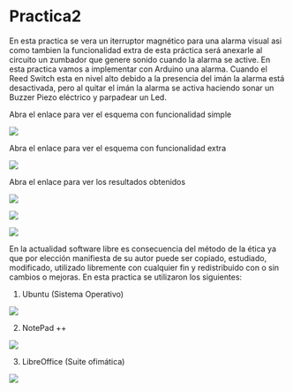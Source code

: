 # Practica2
En esta practica se vera un iterruptor magnético para una alarma visual asi como tambien la funcionalidad 
extra de esta práctica será anexarle al circuito  un zumbador que genere sonido cuando la alarma se active.
En esta practica vamos a implementar con Arduino una alarma. Cuando el Reed Switch esta en nivel alto debido 
a la presencia del imán la alarma está desactivada, 
pero al quitar el imán la alarma se activa haciendo sonar un Buzzer Piezo eléctrico y parpadear un Led.


Abra el enlace para ver el esquema con funcionalidad simple

<a href="https://1drv.ms/u/s!Aizy46b43Ozzghdij0VhXre7lOof"><img src="https://1drv.ms/u/s!Aizy46b43Ozzghdij0VhXre7lOof" /></a>

Abra el enlace para ver el esquema con funcionalidad extra

<a href="https://1drv.ms/u/s!Aizy46b43OzzghgvL8iizgJ0B_T-"><img src="https://1drv.ms/u/s!Aizy46b43OzzghgvL8iizgJ0B_T-" /></a>

Abra el enlace para ver los resultados obtenidos

<a href="https://1drv.ms/u/s!Aizy46b43OzzghkIvf0zDRtDc6l4"><img src="https://1drv.ms/u/s!Aizy46b43OzzghkIvf0zDRtDc6l4" /></a>


<a href="https://1drv.ms/u/s!Aizy46b43Ozzghq4YMU0QOc6zLzt"><img src="https://1drv.ms/u/s!Aizy46b43Ozzghq4YMU0QOc6zLzt" /></a>


<a href="https://1drv.ms/u/s!Aizy46b43OzzghslU-WGV4Y6R7_W"><img src="https://1drv.ms/u/s!Aizy46b43OzzghslU-WGV4Y6R7_W" /></a>


En la actualidad  software libre es consecuencia del método de la ética  ya que por elección manifiesta de su autor puede ser copiado, estudiado, modificado, utilizado libremente con cualquier fin y redistribuido con o sin cambios o mejoras.
En esta practica se utilizaron los siguientes:
1. Ubuntu (Sistema Operativo)

<a href="https://1drv.ms/u/s!Aizy46b43OzzghxX44Er1X3MZlBv"><img src="https://1drv.ms/u/s!Aizy46b43OzzghxX44Er1X3MZlBv" /></a>


2. NotePad ++ 

<a href="https://1drv.ms/u/s!Aizy46b43OzzgiB5g6eUlGQMT6f-"><img src="https://1drv.ms/u/s!Aizy46b43OzzgiB5g6eUlGQMT6f-" /></a>


3. LibreOffice (Suite ofimática)


<a href="https://1drv.ms/u/s!Aizy46b43Ozzgh3vr3vLlq50fKed"><img src="https://1drv.ms/u/s!Aizy46b43Ozzgh3vr3vLlq50fKed" /></a>

